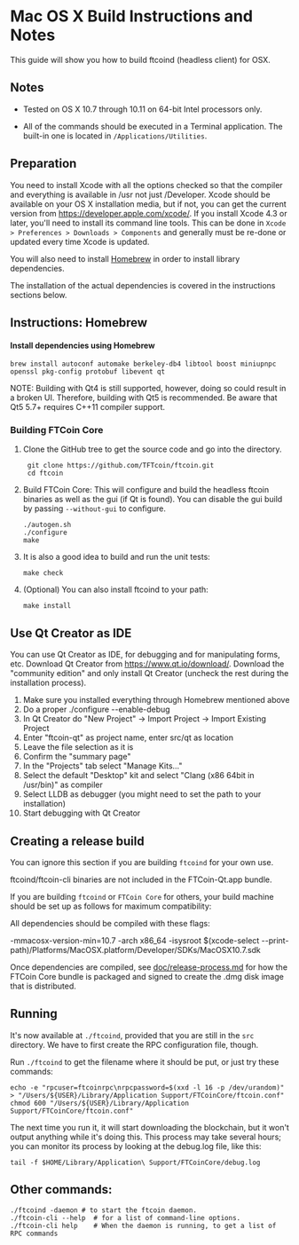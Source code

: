 Mac OS X Build Instructions and Notes
====================================
This guide will show you how to build ftcoind (headless client) for OSX.

Notes
-----

* Tested on OS X 10.7 through 10.11 on 64-bit Intel processors only.

* All of the commands should be executed in a Terminal application. The
built-in one is located in `/Applications/Utilities`.

Preparation
-----------

You need to install Xcode with all the options checked so that the compiler
and everything is available in /usr not just /Developer. Xcode should be
available on your OS X installation media, but if not, you can get the
current version from https://developer.apple.com/xcode/. If you install
Xcode 4.3 or later, you'll need to install its command line tools. This can
be done in `Xcode > Preferences > Downloads > Components` and generally must
be re-done or updated every time Xcode is updated.

You will also need to install [Homebrew](http://brew.sh) in order to install library
dependencies.

The installation of the actual dependencies is covered in the instructions
sections below.

Instructions: Homebrew
----------------------

#### Install dependencies using Homebrew

    brew install autoconf automake berkeley-db4 libtool boost miniupnpc openssl pkg-config protobuf libevent qt

NOTE: Building with Qt4 is still supported, however, doing so could result in a broken UI. Therefore, building with Qt5 is recommended. Be aware that Qt5 5.7+ requires C++11 compiler support.

### Building FTCoin Core

1. Clone the GitHub tree to get the source code and go into the directory.

        git clone https://github.com/TFTcoin/ftcoin.git
        cd ftcoin

2.  Build FTCoin Core:
    This will configure and build the headless ftcoin binaries as well as the gui (if Qt is found).
    You can disable the gui build by passing `--without-gui` to configure.

        ./autogen.sh
        ./configure
        make

3.  It is also a good idea to build and run the unit tests:

        make check

4.  (Optional) You can also install ftcoind to your path:

        make install

Use Qt Creator as IDE
------------------------
You can use Qt Creator as IDE, for debugging and for manipulating forms, etc.
Download Qt Creator from https://www.qt.io/download/. Download the "community edition" and only install Qt Creator (uncheck the rest during the installation process).

1. Make sure you installed everything through Homebrew mentioned above
2. Do a proper ./configure --enable-debug
3. In Qt Creator do "New Project" -> Import Project -> Import Existing Project
4. Enter "ftcoin-qt" as project name, enter src/qt as location
5. Leave the file selection as it is
6. Confirm the "summary page"
7. In the "Projects" tab select "Manage Kits..."
8. Select the default "Desktop" kit and select "Clang (x86 64bit in /usr/bin)" as compiler
9. Select LLDB as debugger (you might need to set the path to your installation)
10. Start debugging with Qt Creator

Creating a release build
------------------------
You can ignore this section if you are building `ftcoind` for your own use.

ftcoind/ftcoin-cli binaries are not included in the FTCoin-Qt.app bundle.

If you are building `ftcoind` or `FTCoin Core` for others, your build machine should be set up
as follows for maximum compatibility:

All dependencies should be compiled with these flags:

 -mmacosx-version-min=10.7
 -arch x86_64
 -isysroot $(xcode-select --print-path)/Platforms/MacOSX.platform/Developer/SDKs/MacOSX10.7.sdk

Once dependencies are compiled, see [doc/release-process.md](release-process.md) for how the FTCoin Core
bundle is packaged and signed to create the .dmg disk image that is distributed.

Running
-------

It's now available at `./ftcoind`, provided that you are still in the `src`
directory. We have to first create the RPC configuration file, though.

Run `./ftcoind` to get the filename where it should be put, or just try these
commands:

    echo -e "rpcuser=ftcoinrpc\nrpcpassword=$(xxd -l 16 -p /dev/urandom)" > "/Users/${USER}/Library/Application Support/FTCoinCore/ftcoin.conf"
    chmod 600 "/Users/${USER}/Library/Application Support/FTCoinCore/ftcoin.conf"

The next time you run it, it will start downloading the blockchain, but it won't
output anything while it's doing this. This process may take several hours;
you can monitor its process by looking at the debug.log file, like this:

    tail -f $HOME/Library/Application\ Support/FTCoinCore/debug.log

Other commands:
-------

    ./ftcoind -daemon # to start the ftcoin daemon.
    ./ftcoin-cli --help  # for a list of command-line options.
    ./ftcoin-cli help    # When the daemon is running, to get a list of RPC commands
